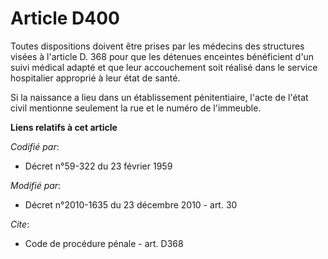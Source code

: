 # Article D400

Toutes dispositions doivent être prises par les médecins des structures visées à l'article D. 368 pour que les détenues
enceintes bénéficient d'un suivi médical adapté et que leur accouchement soit réalisé dans le service hospitalier approprié à
leur état de santé. 

Si la naissance a lieu dans un établissement pénitentiaire, l'acte de l'état civil mentionne seulement la rue et le numéro de
l'immeuble.

**Liens relatifs à cet article**

_Codifié par_:

  - Décret n°59-322 du 23 février 1959

_Modifié par_:

  - Décret n°2010-1635 du 23 décembre 2010 - art. 30

_Cite_:

  - Code de procédure pénale - art. D368
